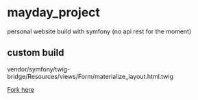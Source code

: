 # mayday_project
personal website build with symfony (no api rest for the moment)

## custom build
vendor/symfony/twig-bridge/Resources/views/Form/materialize_layout.html.twig

[Fork here](https://github.com/bouteillerAlan/materialize_layout)